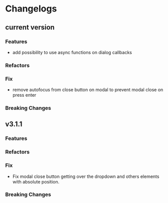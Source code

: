 # Changelogs

## current version

### Features

- add possibility to use async functions on dialog callbacks

### Refactors

### Fix

- remove autofocus from close button on modal to prevent modal close on press enter

### Breaking Changes

## v3.1.1

### Features

### Refactors

### Fix

- Fix modal close button getting over the dropdown and others elements with absolute position.

### Breaking Changes
